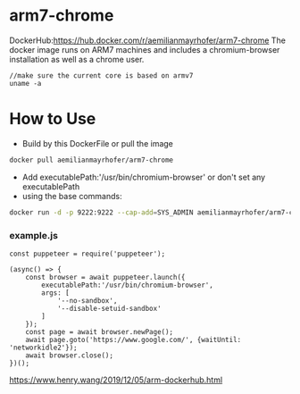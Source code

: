 # arm7-chrome
DockerHub:https://hub.docker.com/r/aemilianmayrhofer/arm7-chrome
The docker image runs on ARM7 machines and includes a chromium-browser installation as well as a chrome user.

```
//make sure the current core is based on armv7 
uname -a 
```

 # How to Use 

  - Build by this DockerFile or pull the image
  
  ```sh
  docker pull aemilianmayrhofer/arm7-chrome
  ```
  - Add executablePath:'/usr/bin/chromium-browser' or don't set any executablePath
  - using the base commands:
  ```sh 
  docker run -d -p 9222:9222 --cap-add=SYS_ADMIN aemilianmayrhofer/arm7-chrome:latest 
  ```

### example.js 
```
const puppeteer = require('puppeteer');

(async() => {
    const browser = await puppeteer.launch({
        executablePath:'/usr/bin/chromium-browser',
        args: [
            '--no-sandbox',
            '--disable-setuid-sandbox'
        ]
    });
    const page = await browser.newPage();
    await page.goto('https://www.google.com/', {waitUntil: 'networkidle2'});
    await browser.close();
})();
```

https://www.henry.wang/2019/12/05/arm-dockerhub.html

